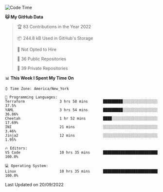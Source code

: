 <!--START_SECTION:waka-->
![Code Time](http://img.shields.io/badge/Code%20Time-95%20hrs%203%20mins-blue)

**🐱 My GitHub Data** 

> 🏆 83 Contributions in the Year 2022
 > 
> 📦 244.8 kB Used in GitHub's Storage 
 > 
> 🚫 Not Opted to Hire
 > 
> 📜 36 Public Repositories 
 > 
> 🔑 39 Private Repositories  
 > 
📊 **This Week I Spent My Time On** 

```text
⌚︎ Time Zone: America/New_York

💬 Programming Languages: 
Terraform                3 hrs 58 mins       █████████░░░░░░░░░░░░░░░░   37.5% 
YAML                     3 hrs 54 mins       █████████░░░░░░░░░░░░░░░░   36.86% 
Cheetah                  1 hr 52 mins        ████░░░░░░░░░░░░░░░░░░░░░   17.69% 
INI                      21 mins             ░░░░░░░░░░░░░░░░░░░░░░░░░   3.46% 
Jinja2                   12 mins             ░░░░░░░░░░░░░░░░░░░░░░░░░   1.95%

🔥 Editors: 
VS Code                  10 hrs 35 mins      █████████████████████████   100.0%

💻 Operating System: 
Linux                    10 hrs 35 mins      █████████████████████████   100.0%

```


 Last Updated on 20/09/2022
<!--END_SECTION:waka-->